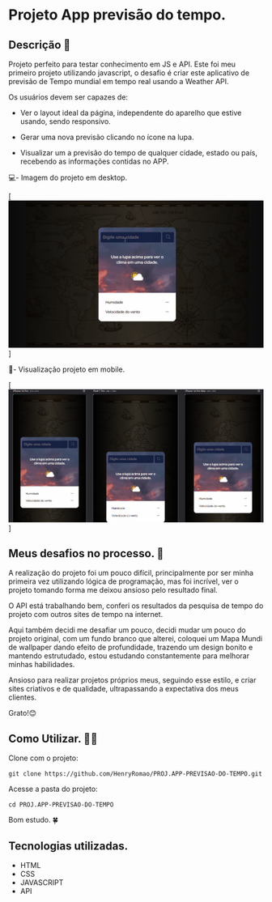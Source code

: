 # Projeto App previsão do tempo.

## Descrição 📝
Projeto perfeito para testar conhecimento em JS e API. Este foi meu primeiro projeto utilizando javascript, o desafio é criar este aplicativo de previsão de Tempo mundial em tempo real usando a Weather API.  

Os usuários devem ser capazes de:

- Ver o layout ideal da página, independente do aparelho que estive usando, sendo responsivo.

- Gerar uma nova previsão clicando no ícone na lupa.

- Visualizar um a previsão do tempo de qualquer cidade, estado ou país, recebendo as informações contidas no APP. 

💻- Imagem do projeto em desktop.

[<img src="./Src/Img-Design/img-Desktop.gif" alt="imgem final da versão para desktop">]

📱- Visualização projeto em mobile.

[<img src="./Src/Img-Design/img-Mobile.gif" alt="imgem final da versão para mobile">
]

## Meus desafios no processo. 🤯
A realização do projeto foi um pouco difícil, principalmente por ser minha primeira vez utilizando lógica de programação, mas foi incrível, ver o projeto tomando forma me deixou ansioso pelo resultado final.

O API está trabalhando bem, conferi os resultados da pesquisa de tempo do projeto com outros sites de tempo na internet.

Aqui também decidi me desafiar um pouco, decidi mudar um pouco do projeto original, com um fundo branco que alterei, coloquei um Mapa Mundi de wallpaper dando efeito de profundidade, trazendo um design bonito e mantendo estrutudado, estou estudando constantemente para melhorar minhas habilidades.     

Ansioso para realizar projetos próprios meus, seguindo esse estilo, e criar sites criativos e de qualidade, ultrapassando a expectativa dos meus clientes. 

Grato!😊

## Como Utilizar. 👨‍💻

Clone com o projeto:
```
git clone https://github.com/HenryRomao/PROJ.APP-PREVISAO-DO-TEMPO.git
```

Acesse a pasta do projeto:
```
cd PROJ.APP-PREVISAO-DO-TEMPO
```

Bom estudo. 🍀

## Tecnologias utilizadas. 
- HTML
- CSS
- JAVASCRIPT
- API